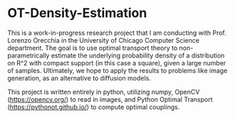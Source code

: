 # OT-Density-Estimation
This is a work-in-progress research project that I am conducting with Prof. Lorenzo Orecchia in the University of Chicago Computer Science department. The goal is to use optimal transport theory to non-parametrically estimate the underlying probability density of a distribution on R^2 with compact support (in this case a square), given a large number of samples. Ultimately, we hope to apply the results to problems like image generation, as an alternative to diffusion models.

This project is written entirely in python, utilizing numpy, OpenCV (https://opencv.org/) to read in images, and Python Optimal Transport (https://pythonot.github.io/) to compute optimal couplings. 
